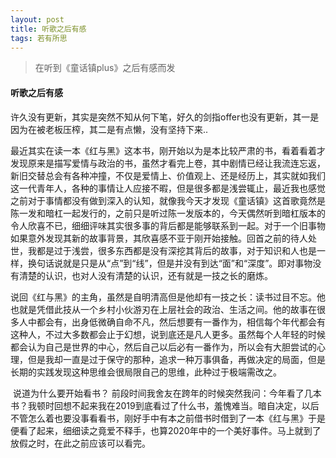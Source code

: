 ```yaml
---
layout: post
title: 听歌之后有感
tags: 若有所思
---
```



> 在听到《童话镇plus》之后有感而发

#### 听歌之后有感

​	许久没有更新，其实是突然不知从何下笔，好久的剑指offer也没有更新，其一是因为在被老板压榨，其二是有点懒，没有坚持下来..

​	最近其实在读一本《红与黑》这本书，刚开始以为是本比较严肃的书，看着看着才发现原来是描写爱情与政治的书，虽然才看完上卷，其中剧情已经让我流连忘返，新旧交替总会有各种冲撞，不仅是爱情上、价值观上、还是经历上，其实就如我们这一代青年人，各种的事情让人应接不暇，但是很多都是浅尝辄止，最近我也感觉之前对于事情都没有做到深入的认知，就像我今天才发现《童话镇》这首歌竟然是陈一发和暗杠一起发行的，之前只是听过陈一发版本的，今天偶然听到暗杠版本的令人欣喜不已，细细评味其实很多事的背后都是能够联系到一起。对于一个旧事物如果意外发现其新的故事背景，其欣喜感不亚于刚开始接触。回首之前的待人处世，我都是过于浅尝，很多东西都是没有深挖其背后的故事，对于知识和人也是一样，换句话说就是只是从“点”到“线”，但是并没有到达“面”和“深度”。即对事物没有清楚的认识，也对人没有清楚的认识，还有就是一技之长的磨炼。

​	说回《红与黑》的主角，虽然是自明清高但是他却有一技之长：读书过目不忘。他也就是凭借此技从一个乡村小伙游刃在上层社会的政治、生活之间。他的故事在很多人中都会有，出身低微确自命不凡，然后想要有一番作为，相信每个年代都会有这种人，不过大多数都会止于幻想，说到底还是凡人更多。虽然每个人年轻的时候都会认为自己是世界的中心，然后自己以后必有一番作为，所以会有大胆尝试的心理，但是我却一直是过于保守的那种，追求一种万事俱备，再做决定的局面，但是长期的实践发现这种思维会很局限自己的思维，此种过于极端需改之。

​	说道为什么要开始看书？ 前段时间我舍友在跨年的时候突然我问：今年看了几本书？我顿时回想不起来我在2019到底看过了什么书，羞愧难当。暗自决定，以后不管怎么着也要没事看看书，刚好手中有本之前借书时借到了一本《红与黑》于是便看了起来，细细读之竟爱不释手，也算2020年中的一个美好事件。马上就到了放假之时，在此之前应该可以看完。



​	